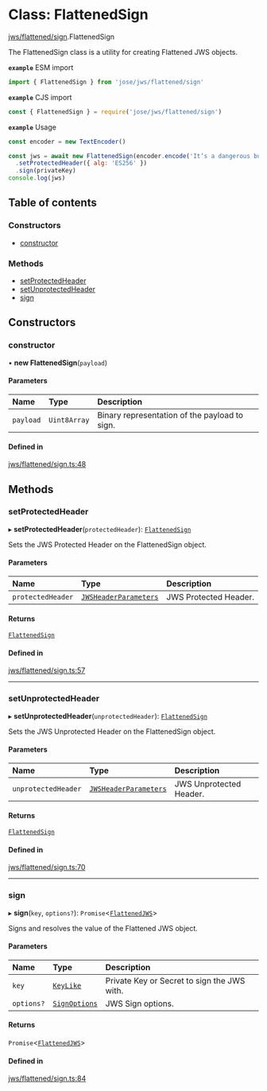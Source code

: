 # Class: FlattenedSign

[jws/flattened/sign](../modules/jws_flattened_sign.md).FlattenedSign

The FlattenedSign class is a utility for creating Flattened JWS objects.

**`example`** ESM import
```js
import { FlattenedSign } from 'jose/jws/flattened/sign'
```

**`example`** CJS import
```js
const { FlattenedSign } = require('jose/jws/flattened/sign')
```

**`example`** Usage
```js
const encoder = new TextEncoder()

const jws = await new FlattenedSign(encoder.encode('It’s a dangerous business, Frodo, going out your door.'))
  .setProtectedHeader({ alg: 'ES256' })
  .sign(privateKey)
console.log(jws)
```

## Table of contents

### Constructors

- [constructor](jws_flattened_sign.FlattenedSign.md#constructor)

### Methods

- [setProtectedHeader](jws_flattened_sign.FlattenedSign.md#setprotectedheader)
- [setUnprotectedHeader](jws_flattened_sign.FlattenedSign.md#setunprotectedheader)
- [sign](jws_flattened_sign.FlattenedSign.md#sign)

## Constructors

### constructor

• **new FlattenedSign**(`payload`)

#### Parameters

| Name | Type | Description |
| :------ | :------ | :------ |
| `payload` | `Uint8Array` | Binary representation of the payload to sign. |

#### Defined in

[jws/flattened/sign.ts:48](https://github.com/panva/jose/blob/v3.14.3/src/jws/flattened/sign.ts#L48)

## Methods

### setProtectedHeader

▸ **setProtectedHeader**(`protectedHeader`): [`FlattenedSign`](jws_flattened_sign.FlattenedSign.md)

Sets the JWS Protected Header on the FlattenedSign object.

#### Parameters

| Name | Type | Description |
| :------ | :------ | :------ |
| `protectedHeader` | [`JWSHeaderParameters`](../interfaces/types.JWSHeaderParameters.md) | JWS Protected Header. |

#### Returns

[`FlattenedSign`](jws_flattened_sign.FlattenedSign.md)

#### Defined in

[jws/flattened/sign.ts:57](https://github.com/panva/jose/blob/v3.14.3/src/jws/flattened/sign.ts#L57)

___

### setUnprotectedHeader

▸ **setUnprotectedHeader**(`unprotectedHeader`): [`FlattenedSign`](jws_flattened_sign.FlattenedSign.md)

Sets the JWS Unprotected Header on the FlattenedSign object.

#### Parameters

| Name | Type | Description |
| :------ | :------ | :------ |
| `unprotectedHeader` | [`JWSHeaderParameters`](../interfaces/types.JWSHeaderParameters.md) | JWS Unprotected Header. |

#### Returns

[`FlattenedSign`](jws_flattened_sign.FlattenedSign.md)

#### Defined in

[jws/flattened/sign.ts:70](https://github.com/panva/jose/blob/v3.14.3/src/jws/flattened/sign.ts#L70)

___

### sign

▸ **sign**(`key`, `options?`): `Promise`<[`FlattenedJWS`](../interfaces/types.FlattenedJWS.md)\>

Signs and resolves the value of the Flattened JWS object.

#### Parameters

| Name | Type | Description |
| :------ | :------ | :------ |
| `key` | [`KeyLike`](../types/types.KeyLike.md) | Private Key or Secret to sign the JWS with. |
| `options?` | [`SignOptions`](../interfaces/types.SignOptions.md) | JWS Sign options. |

#### Returns

`Promise`<[`FlattenedJWS`](../interfaces/types.FlattenedJWS.md)\>

#### Defined in

[jws/flattened/sign.ts:84](https://github.com/panva/jose/blob/v3.14.3/src/jws/flattened/sign.ts#L84)
